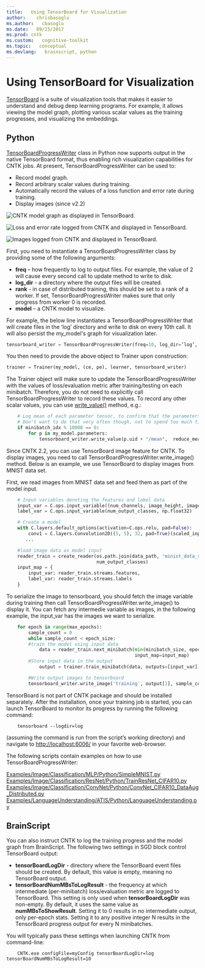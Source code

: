 ```yaml
---
title:   Using TensorBoard for Visualization
author:    chrisbasoglu
ms.author:   cbasoglu
ms.date:   09/15/2017
ms.prod: cntk
ms.custom:   cognitive-toolkit
ms.topic:   conceptual
ms.devlang:   brainscript, python
---
```


# Using TensorBoard for Visualization

[TensorBoard](https://github.com/tensorflow/tensorboard) is a suite of visualization tools that makes it easier to understand and debug deep learning programs. For example, it allows viewing the model graph, plotting various scalar values as the training progresses, and visualizing the embeddings. 

## Python

[TensorBoardProgressWriter](https://cntk.ai/pythondocs/cntk.logging.progress_print.html?highlight=tensorboard#cntk.logging.progress_print.TensorBoardProgressWriter) class in Python now supports output in the native TensorBoard format, thus enabling rich visualization capabilities for CNTK jobs. At present, TensorBoardProgressWriter can be used to:
* Record model graph.
* Record arbitrary scalar values during training.
* Automatically record the values of a loss function and error rate during training.
* Display images (since v2.2)

![CNTK model graph as displayed in TensorBoard.](./pictures/TensorBoard/tensorboard_graph.png)

![Loss and error rate logged from CNTK and displayed in TensorBoard.](./pictures/TensorBoard/tensorboard_scalars.png)

![Images logged from CNTK and displayed in TensorBoard.](./pictures/TensorBoard/tensorboard_images.png)

First, you need to instantiate a TensorBoardProgressWriter class by providing some of the following arguments:

* **freq** – how frequently to log to output files. For example, the value of 2 will cause every second call to update method to write to disk.
* **log_dir** - a directory where the output files will be created.
* **rank** - in case of distributed training, this should be set to a rank of a worker. If set, TensorBoardProgressWriter makes sure that only progress from worker 0 is recorded.
* **model** – a CNTK model to visualize.

For example, the below line instantiates a TensorBoardProgressWriter that will create files in the ‘log’ directory and write to disk on every 10th call. It will also persist the my_model's graph for visualization later.

```python
tensorboard_writer = TensorBoardProgressWriter(freq=10, log_dir=’log’, model=my_model)
```

You then need to provide the above object to Trainer upon construction:

```python
trainer = Trainer(my_model, (ce, pe), learner, tensorboard_writer)
```

The Trainer object will make sure to update the TensorBoardProgressWriter with the values of loss/evaluation metric after training/testing on each minibatch. Therefore, you do not need to explicitly call TensorBoardProgressWriter to record these values. To record any other scalar values, you can use [write_value()](https://cntk.ai/pythondocs/cntk.logging.progress_print.html#cntk.logging.progress_print.TensorBoardProgressWriter.write_value) method, e.g.: 

```python
    # Log mean of each parameter tensor, to confirm that the parameters change indeed.
    # Don't want to do that very often though, not to spend too much time computing the mean.
    if minibatch_idx % 10000 == 0:
        for p in my_model.parameters:
            tensorboard_writer.write_value(p.uid + "/mean",  reduce_mean(p).eval(), minibatch_idx)
```

Since CNTK 2.2, you can use TensorBoard image feature for CNTK. To display images, you need to call TensorBoardProgressWriter.write_image() method. 
Below is an example, we use TensorBoard to display images from MNIST data set.

First, we read images from MNIST data set and feed them as part of the model input.

```python
    # Input variables denoting the features and label data
    input_var = C.ops.input_variable((num_channels, image_height, image_width), np.float32)
    label_var = C.ops.input_variable(num_output_classes, np.float32)

    # Create a model
    with C.layers.default_options(activation=C.ops.relu, pad=False):
        conv1 = C.layers.Convolution2D((5, 5), 32, pad=True)(scaled_input)
       ...

    #load image data as model input
    reader_train = create_reader(os.path.join(data_path, 'minist_data_set_file'), True, input_dim,
                                 num_output_classes)
    input_map = {
        input_var: reader_train.streams.features,
        label_var: reader_train.streams.labels
    }
```
To serialize the image to tensorboard, you should fetch the image variable during training then call TensorBoardProgressWriter.write_image() 
to display it. You can fetch any intermedie variable as images, in the following example, the input_var has the images we want to serialize.
```python
    for epoch in range(max_epochs): 
        sample_count = 0
        while sample_count < epoch_size:  
	    #train the model using input data
            data = reader_train.next_minibatch(min(minibatch_size, epoch_size - sample_count),
                                               input_map=input_map)
	    #Store input data in the output  
            output = trainer.train_minibatch(data, outputs=[input_var])  

	    #Write output images to tensorboard
	    tensorboard_writer.write_image('training', output[1], sample_count)

```

TensorBoard is not part of CNTK package and should be installed separately. After the installation, once your training job is started, you can launch TensorBoard to monitor its progress by running the following command:

```shell
    tensorboard --logdir=log
```

(assuming the command is run from the script’s working directory) and navigate to <http://localhost:6006/> in your favorite web-browser.

The following scripts contain examples on how to use TensorBoardProgressWriter:

[Examples/Image/Classification/MLP/Python/SimpleMNIST.py](https://github.com/Microsoft/CNTK/tree/release/latest/Examples/Image/Classification/MLP/Python/SimpleMNIST.py)<br/>
[Examples/Image/Classification/ResNet/Python/TrainResNet_CIFAR10.py](https://github.com/Microsoft/CNTK/tree/release/latest/Examples/Image/Classification//ResNet/Python/TrainResNet_CIFAR10.py)<br/>
[Examples/Image/Classification/ConvNet/Python/ConvNet_CIFAR10_DataAug_Distributed.py](https://github.com/Microsoft/CNTK/tree/release/latest/Examples/Image/Classification/ConvNet/Python/ConvNet_CIFAR10_DataAug_Distributed.py)<br/>
[Examples/LanguageUnderstanding/ATIS/Python/LanguageUnderstanding.py](https://github.com/Microsoft/CNTK/tree/release/latest/Examples/LanguageUnderstanding/ATIS/Python/LanguageUnderstanding.py)

## BrainScript

You can also instruct CNTK to log the training progress and the model graph from BrainScript. The following two settings in SGD block control TensorBoard output:

* **tensorBoardLogDir** - directory where the TensorBoard event files should be created. By default, this value is empty, meaning no TensorBoard output.
* **tensorBoardNumMBsToLogResult** - the frequency at which intermediate (per-minibatch) loss/evaluation metric are logged to TensorBoard. This setting is only used when **tensorBoardLogDir** was non-empty. By default, it uses the same value as **numMBsToShowResult**. Setting it to 0 results in no intermediate output, only per-epoch stats. Setting it to any positive integer N results in the TensorBoard progress output for every N minibatches.

You will typically pass these settings when launching CNTK from command-line:

```shell
    CNTK.exe configFile=myConfig tensorBoardLogDir=log tensorBoardNumMBsToLogResult=10
```

